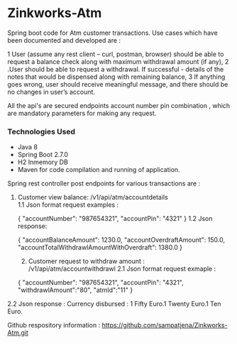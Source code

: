 # Zinkworks-Atm
Spring boot code for Atm customer transactions.
Use cases which have been documented and developed are :

1 User (assume any rest client – curl, postman, browser) should be able to request a balance
  check along with maximum withdrawal amount (if any),
2 .User should be able to request a withdrawal. If successful - details of the notes that would
  be dispensed along with remaining balance,
3 If anything goes wrong, user should receive meaningful message, and there should be no
  changes in user’s account.
  
 All the api's are secured endpoints account number pin combination , which are mandatory parameters for making any request.

### Technologies Used
- Java 8
- Spring Boot 2.7.0
- H2 Inmemory DB
- Maven for code compilation and running of application.

Spring rest controller post endpoints for various transactions are :
1. Customer view balance: /v1/api/atm/accountdetails                     
  1.1 Json format request  examples :                             
    
	{
    "accountNumber": "987654321",
    "accountPin": "4321"
     }
  1.2 Json response:
     
	 {
    "accountBalanceAmount": 1230.0,
    "accountOverdraftAmount": 150.0,
    "accountTotalWithdrawlAmountWithOverdraft": 1380.0
   } 

   2. Customer request to withdraw amount : /v1/api/atm/accountwithdrawl
  2.1 Json format request exmaple :
    
	{
    "accountNumber": "987654321",
    "accountPin": "4321",
    "withdrawlAmount":"80",
    "atmId":"11"
    }
  
  2.2 Json response :
     Currency disbursed : 1 Fifty Euro.1 Twenty Euro.1 Ten Euro.

Github respository information : https://github.com/sampatjena/Zinkworks-Atm.git



